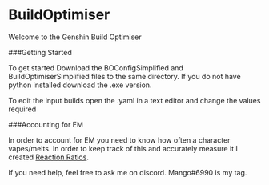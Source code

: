# BuildOptimiser

Welcome to the Genshin Build Optimiser

###Getting Started

To get started Download the BOConfigSimplified and BuildOptimiserSimplified files to the same directory.
If you do not have python installed download the .exe version.

To edit the input builds open the .yaml in a text editor and change the values required

###Accounting for EM

In order to account for EM you need to know how often a character vapes/melts. In order to keep track of this and accurately measure it I created [Reaction Ratios](https://docs.google.com/spreadsheets/d/1qSRcUSqEsQPOa_Rr2nty87q4SN8I8N6KIF-iKwdbwUM/edit?usp=sharing).


If you need help, feel free to ask me on discord. Mango#6990 is my tag.
